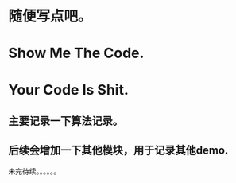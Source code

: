 # 随便写点吧。

# Show Me The Code.

# Your Code Is Shit.

## 主要记录一下算法记录。

## 后续会增加一下其他模块，用于记录其他demo.

未完待续。。。。。。